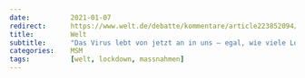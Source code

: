 ```yaml
---
date:          2021-01-07
redirect:      https://www.welt.de/debatte/kommentare/article223852094/Corona-lebt-von-jetzt-an-in-uns-egal-wie-viele-Lockdowns-noch-folgen.html
title:         Welt
subtitle:      "Das Virus lebt von jetzt an in uns – egal, wie viele Lockdowns noch folgen"
categories:    MSM
tags:          [welt, lockdown, massnahmen]
---
```

